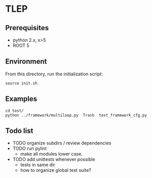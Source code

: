 TLEP
====

Prerequisites 
-------------

* python 2.x, x>5
* ROOT 5


Environment
-----------

From this directory, run the initialization script:
	
	source init.sh


Examples
--------

	cd test/
	python ../framework/multiloop.py  Trash  test_framework_cfg.py

Todo list
---------

* TODO organize subdirs / review dependencies
* TODO run pylint
  * make all modules lower case.
* TODO add unittests whenever possible
  * tests in same dir
  * how to organize global test suite?